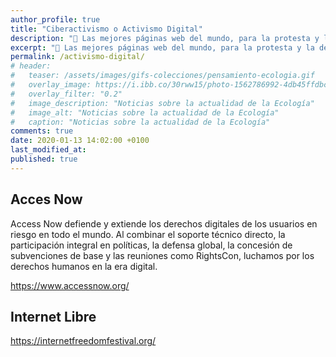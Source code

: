 ```yaml
---
author_profile: true
title: "Ciberactivismo o Activismo Digital"
description: "💪 Las mejores páginas web del mundo, para la protesta y la defensa del mundo de la tecnología y la seguridad digital de las personas"
excerpt: "💪 Las mejores páginas web del mundo, para la protesta y la defensa del mundo de la tecnología y la seguridad digital de las personas"
permalink: /activismo-digital/
# header:
#   teaser: /assets/images/gifs-colecciones/pensamiento-ecologia.gif
#   overlay_image: https://i.ibb.co/30rww15/photo-1562786992-4db45ffdbcd3-ixlib-rb-1-2.jpg
#   overlay_filter: "0.2"
#   image_description: "Noticias sobre la actualidad de la Ecología"
#   image_alt: "Noticias sobre la actualidad de la Ecología"
#   caption: "Noticias sobre la actualidad de la Ecología"
comments: true
date: 2020-01-13 14:02:00 +0100
last_modified_at:
published: true
---
```


## Acces Now

Access Now defiende y extiende los derechos digitales de los usuarios en riesgo en todo el mundo. Al combinar el soporte técnico directo, la participación integral en políticas, la defensa global, la concesión de subvenciones de base y las reuniones como RightsCon, luchamos por los derechos humanos en la era digital.

https://www.accessnow.org/

## Internet Libre



https://internetfreedomfestival.org/
